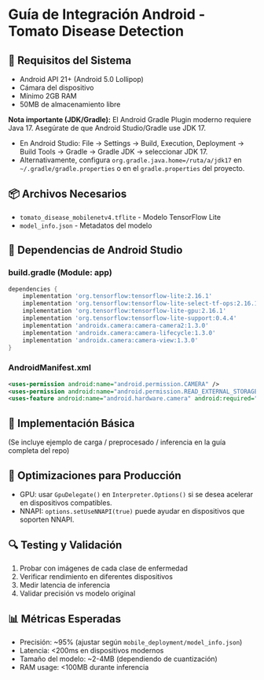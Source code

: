 # Guía de Integración Android - Tomato Disease Detection

## 📱 Requisitos del Sistema
- Android API 21+ (Android 5.0 Lollipop)
- Cámara del dispositivo
- Mínimo 2GB RAM
- 50MB de almacenamiento libre

**Nota importante (JDK/Gradle):** El Android Gradle Plugin moderno requiere Java 17. Asegúrate de que Android Studio/Gradle use JDK 17.
- En Android Studio: File → Settings → Build, Execution, Deployment → Build Tools → Gradle → Gradle JDK → seleccionar JDK 17.
- Alternativamente, configura `org.gradle.java.home=/ruta/a/jdk17` en `~/.gradle/gradle.properties` o en el `gradle.properties` del proyecto.

## 📦 Archivos Necesarios
- `tomato_disease_mobilenetv4.tflite` - Modelo TensorFlow Lite
- `model_info.json` - Metadatos del modelo

## 🔧 Dependencias de Android Studio

### build.gradle (Module: app)
```gradle
dependencies {
    implementation 'org.tensorflow:tensorflow-lite:2.16.1'
    implementation 'org.tensorflow:tensorflow-lite-select-tf-ops:2.16.1'  // Para TF Select (solo si es necesario)
    implementation 'org.tensorflow:tensorflow-lite-gpu:2.16.1'
    implementation 'org.tensorflow:tensorflow-lite-support:0.4.4'
    implementation 'androidx.camera:camera-camera2:1.3.0'
    implementation 'androidx.camera:camera-lifecycle:1.3.0'
    implementation 'androidx.camera:camera-view:1.3.0'
}
```

### AndroidManifest.xml
```xml
<uses-permission android:name="android.permission.CAMERA" />
<uses-permission android:name="android.permission.READ_EXTERNAL_STORAGE" />
<uses-feature android:name="android.hardware.camera" android:required="true" />
```

## 🚀 Implementación Básica

(Se incluye ejemplo de carga / preprocesado / inferencia en la guía completa del repo)

## 📱 Optimizaciones para Producción

- GPU: usar `GpuDelegate()` en `Interpreter.Options()` si se desea acelerar en dispositivos compatibles.
- NNAPI: `options.setUseNNAPI(true)` puede ayudar en dispositivos que soporten NNAPI.

## 🔍 Testing y Validación
1. Probar con imágenes de cada clase de enfermedad
2. Verificar rendimiento en diferentes dispositivos
3. Medir latencia de inferencia
4. Validar precisión vs modelo original

## 📊 Métricas Esperadas
- Precisión: ~95% (ajustar según `mobile_deployment/model_info.json`)
- Latencia: <200ms en dispositivos modernos
- Tamaño del modelo: ~2-4MB (dependiendo de cuantización)
- RAM usage: <100MB durante inferencia
